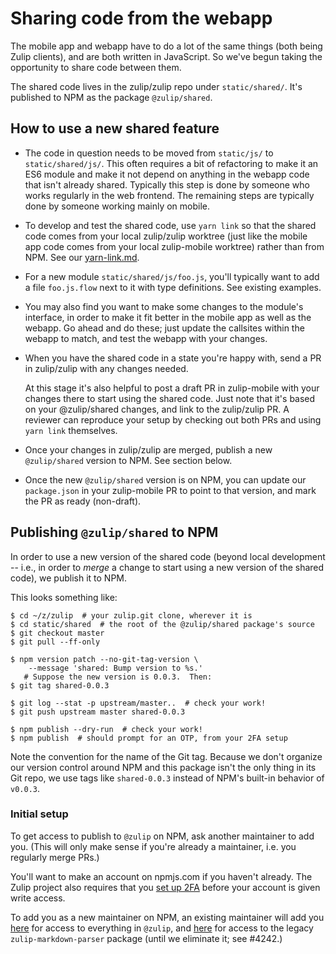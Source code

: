 # Sharing code from the webapp

The mobile app and webapp have to do a lot of the same things (both
being Zulip clients), and are both written in JavaScript.  So we've
begun taking the opportunity to share code between them.

The shared code lives in the zulip/zulip repo under `static/shared/`.
It's published to NPM as the package `@zulip/shared`.


## How to use a new shared feature

* The code in question needs to be moved from `static/js/` to
  `static/shared/js/`.  This often requires a bit of refactoring to
  make it an ES6 module and make it not depend on anything in the
  webapp code that isn't already shared.  Typically this step is done
  by someone who works regularly in the web frontend.  The remaining
  steps are typically done by someone working mainly on mobile.

* To develop and test the shared code, use `yarn link` so that the
  shared code comes from your local zulip/zulip worktree (just like
  the mobile app code comes from your local zulip-mobile worktree)
  rather than from NPM.  See our [yarn-link.md](yarn-link.md).

* For a new module `static/shared/js/foo.js`, you'll typically want to
  add a file `foo.js.flow` next to it with type definitions.  See
  existing examples.

* You may also find you want to make some changes to the module's
  interface, in order to make it fit better in the mobile app as well
  as the webapp.  Go ahead and do these; just update the callsites
  within the webapp to match, and test the webapp with your changes.

* When you have the shared code in a state you're happy with, send a
  PR in zulip/zulip with any changes needed.

  At this stage it's also helpful to post a draft PR in zulip-mobile
  with your changes there to start using the shared code.  Just note
  that it's based on your @zulip/shared changes, and link to the
  zulip/zulip PR.  A reviewer can reproduce your setup by checking out
  both PRs and using `yarn link` themselves.

* Once your changes in zulip/zulip are merged, publish a new
  `@zulip/shared` version to NPM.  See section below.

* Once the new `@zulip/shared` version is on NPM, you can update our
  `package.json` in your zulip-mobile PR to point to that version, and
  mark the PR as ready (non-draft).


## Publishing `@zulip/shared` to NPM

In order to use a new version of the shared code (beyond local
development -- i.e., in order to *merge* a change to start using a new
version of the shared code), we publish it to NPM.

This looks something like:
```
$ cd ~/z/zulip  # your zulip.git clone, wherever it is
$ cd static/shared  # the root of the @zulip/shared package's source
$ git checkout master
$ git pull --ff-only

$ npm version patch --no-git-tag-version \
    --message 'shared: Bump version to %s.'
   # Suppose the new version is 0.0.3.  Then:
$ git tag shared-0.0.3

$ git log --stat -p upstream/master..  # check your work!
$ git push upstream master shared-0.0.3

$ npm publish --dry-run  # check your work!
$ npm publish  # should prompt for an OTP, from your 2FA setup
```

Note the convention for the name of the Git tag.  Because we don't
organize our version control around NPM and this package isn't the
only thing in its Git repo, we use tags like `shared-0.0.3` instead of
NPM's built-in behavior of `v0.0.3`.


### Initial setup

To get access to publish to `@zulip` on NPM, ask another maintainer to
add you.  (This will only make sense if you're already a maintainer,
i.e. you regularly merge PRs.)

You'll want to make an account on npmjs.com if you haven't already.
The Zulip project also requires that you [set up 2FA][npm-docs-2fa]
before your account is given write access.

[npm-docs-2fa]: https://docs.npmjs.com/configuring-two-factor-authentication

To add you as a new maintainer on NPM, an existing maintainer will add
you [here][npm-zulip-team] for access to everything in `@zulip`, and
[here][npm-zulip-md-p-access] for access to the legacy
`zulip-markdown-parser` package (until we eliminate it; see
#4242.)

[npm-zulip-team]: https://www.npmjs.com/settings/zulip/teams/team/developers/users
[npm-zulip-md-p-access]: https://www.npmjs.com/package/zulip-markdown-parser/access
